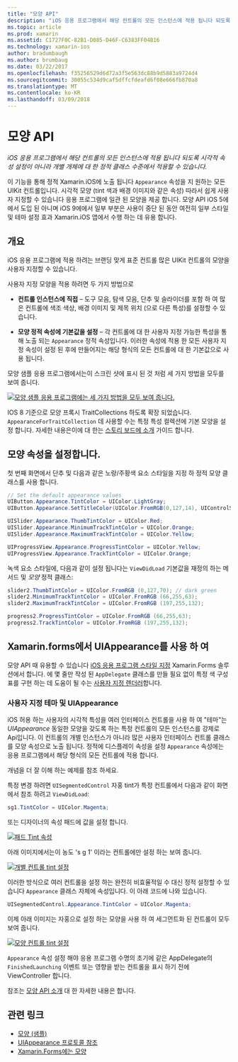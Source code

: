 ```yaml
---
title: "모양 API"
description: "iOS 응용 프로그램에서 해당 컨트롤의 모든 인스턴스에 적용 됩니다 되도록 시각적 속성 설정이 아니라 개별 개체에 대 한 정적 클래스 수준에서 적용할 수 있습니다."
ms.topic: article
ms.prod: xamarin
ms.assetid: C1727F0C-82B1-D085-D46F-C6383FF04B16
ms.technology: xamarin-ios
author: bradumbaugh
ms.author: brumbaug
ms.date: 03/22/2017
ms.openlocfilehash: f35256529d6d72a3f5e563dc88b9d5883a9724d4
ms.sourcegitcommit: 30055c534d9caf5dffcfdeafd6f08e666fb870a8
ms.translationtype: MT
ms.contentlocale: ko-KR
ms.lasthandoff: 03/09/2018
---
```

# <a name="appearance-api"></a>모양 API

_iOS 응용 프로그램에서 해당 컨트롤의 모든 인스턴스에 적용 됩니다 되도록 시각적 속성 설정이 아니라 개별 개체에 대 한 정적 클래스 수준에서 적용할 수 있습니다._

이 기능을 통해 정적 Xamarin.iOS에 노출 됩니다 `Appearance` 속성을 지 원하는 모든 UIKit 컨트롤입니다. 시각적 모양 (tint 색과 배경 이미지와 같은 속성) 따라서 쉽게 사용자 지정할 수 있습니다 응용 프로그램에 일관 된 모양을 제공 합니다. 모양 API iOS 5에에서 도입 된 아니며 iOS 9에에서 일부 부분은 사용이 중단 된 동안 여전히 일부 스타일 및 테마 설정 효과 Xamarin.iOS 앱에서 수행 하는 데 유용 합니다.

## <a name="overview"></a>개요

iOS 응용 프로그램에 적용 하려는 브랜딩 맞게 표준 컨트롤 많은 UIKit 컨트롤의 모양을 사용자 지정할 수 있습니다.

사용자 지정 모양을 적용 하려면 두 가지 방법으로

- **컨트롤 인스턴스에 직접** – 도구 모음, 탐색 모음, 단추 및 슬라이더를 포함 하 여 많은 컨트롤에 색조 색상, 배경 이미지 및 제목 위치 (으로 다른 특성)를 설정할 수 있습니다.

- **모양 정적 속성에 기본값을 설정** – 각 컨트롤에 대 한 사용자 지정 가능한 특성을 통해 노출 되는 `Appearance` 정적 속성입니다. 이러한 속성에 적용 한 모든 사용자 지정 속성이 설정 된 후에 만들어지는 해당 형식의 모든 컨트롤에 대 한 기본값으로 사용 됩니다.

모양 샘플 응용 프로그램에서는이 스크린 샷에 표시 된 것 처럼 세 가지 방법을 모두를 보여 줍니다.

 [![](introduction-to-the-appearance-api-images/appearance01.png "모양 샘플 응용 프로그램에는 세 가지 방법을 모두 보여 줍니다.")](introduction-to-the-appearance-api-images/appearance01.png#lightbox)

IOS 8 기준으로 모양 프록시 TraitCollections 하도록 확장 되었습니다.
 `AppearanceForTraitCollection` 데 사용할 수는 특정 특성 컬렉션에 기본 모양을 설정 합니다. 자세한 내용은이에 대 한는 [스토리 보드에 소개](~/ios/user-interface/storyboards/unified-storyboards.md) 가이드 합니다.


## <a name="setting-appearance-properties"></a>모양 속성을 설정합니다.

첫 번째 화면에서 단추 및 다음과 같은 노랑/주황색 요소 스타일을 지정 하 정적 모양 클래스를 사용 합니다.

```csharp
// Set the default appearance values
UIButton.Appearance.TintColor = UIColor.LightGray;
UIButton.Appearance.SetTitleColor(UIColor.FromRGB(0,127,14), UIControlState.Normal);

UISlider.Appearance.ThumbTintColor = UIColor.Red;
UISlider.Appearance.MinimumTrackTintColor = UIColor.Orange;
UISlider.Appearance.MaximumTrackTintColor = UIColor.Yellow;

UIProgressView.Appearance.ProgressTintColor = UIColor.Yellow;
UIProgressView.Appearance.TrackTintColor = UIColor.Orange;
```

녹색 요소 스타일에, 다음과 같이 설정 됩니다는 `ViewDidLoad` 기본값을 재정의 하는 메서드 및 *모양* 정적 클래스:

```csharp
slider2.ThumbTintColor = UIColor.FromRGB (0,127,70); // dark green
slider2.MinimumTrackTintColor = UIColor.FromRGB (66,255,63);
slider2.MaximumTrackTintColor = UIColor.FromRGB (197,255,132);
```

```csharp
progress2.ProgressTintColor = UIColor.FromRGB (66,255,63);
progress2.TrackTintColor = UIColor.FromRGB (197,255,132);
```

## <a name="using-uiappearance-in-xamarinforms"></a>Xamarin.forms에서 UIAppearance를 사용 하 여

모양 API 때 유용할 수 있습니다 [iOS 응용 프로그램 스타일 지정](~/xamarin-forms/platform/ios/theme.md#uiappearance) Xamarin.Forms 솔루션에서 합니다. 에 몇 줄만 작성 된 `AppDelegate` 클래스를 만들 필요 없이 특정 색 구성표를 구현 하는 데 도움이 될 수는 [사용자 지정 렌더러](~/xamarin-forms/app-fundamentals/custom-renderer/index.md)합니다.


### <a name="custom-themes-and-uiappearance"></a>사용자 지정 테마 및 UIAppearance

iOS 허용 하는 사용자의 시각적 특성을 여러 인터페이스 컨트롤을 사용 하 여 "테마"는 *UIAppearance* 동일한 모양을 갖도록 하는 특정 컨트롤의 모든 인스턴스를 강제로 Api입니다. 이 컨트롤의 개별 인스턴스가 아니라 많은 사용자 인터페이스 컨트롤 클래스를 모양 속성으로 노출 됩니다. 정적에 디스플레이 속성을 설정 `Appearance` 속성에는 응용 프로그램에서 해당 형식의 모든 컨트롤에 적용 합니다.

개념을 더 잘 이해 하는 예제를 참조 하세요.

특정 변경 하려면 `UISegmentedControl` 자홍 tint가 특정 컨트롤에서 다음과 같이 화면에서 참조 하려고 `ViewDidLoad`:

```csharp
sg1.TintColor = UIColor.Magenta;
```

또는 디자이너의 속성 패드에 값을 설정 합니다. 

[![](introduction-to-the-appearance-api-images/propertiespadtint.png "패드 Tint 속성")](introduction-to-the-appearance-api-images/propertiespadtint.png#lightbox)

아래 이미지에서는이 농도 's g 1' 이라는 컨트롤에만 설정 하는 보여 줍니다.

 [![](introduction-to-the-appearance-api-images/image53.png "개별 컨트롤 tint 설정")](introduction-to-the-appearance-api-images/image53.png#lightbox)

이러한 방식으로 여러 컨트롤을 설정 하는 완전히 비효율적일 수 대신 정적 설정할 수 있습니다 `Appearance` 클래스 자체에 속성입니다. 이 아래 코드에 나와 있습니다.

```csharp
UISegmentedControl.Appearance.TintColor = UIColor.Magenta;
```

이제 아래 이미지는 자홍으로 설정 하는 모양을 사용 하 여 세그먼트화 된 컨트롤이 모두 보여 줍니다.

 [![](introduction-to-the-appearance-api-images/image54.png "모양 컨트롤 tint 설정")](introduction-to-the-appearance-api-images/image54.png#lightbox)

`Appearance` 속성 설정 해야 응용 프로그램 수명의 초기에 같은 AppDelegate의 `FinishedLaunching` 이벤트 또는 영향을 받는 컨트롤을 표시 하기 전에 ViewController 합니다.


참조는 [모양 API 소개](~/ios/user-interface/ios-ui/introduction-to-the-appearance-api.md) 대 한 자세한 내용은 합니다.


## <a name="related-links"></a>관련 링크

- [모양 (샘플)](https://developer.xamarin.com/samples/monotouch/IntroToAppearance/)
- [UIAppearance 프로토콜 참조](https://developer.apple.com/library/ios/documentation/UIKit/Reference/UIAppearance_Protocol/)
- [Xamarin.Forms에는 모양](~/xamarin-forms/platform/ios/theme.md#uiappearance)
